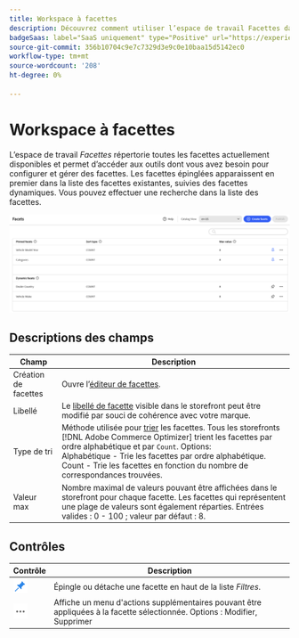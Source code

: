 ```yaml
---
title: Workspace à facettes
description: Découvrez comment utiliser l’espace de travail Facettes dans  [!DNL Adobe Commerce Optimizer].
badgeSaas: label="SaaS uniquement" type="Positive" url="https://experienceleague.adobe.com/fr/docs/commerce/user-guides/product-solutions" tooltip="S’applique uniquement aux projets Adobe Commerce as a Cloud Service et Adobe Commerce Optimizer (infrastructure SaaS gérée par Adobe)."
source-git-commit: 356b10704c9e7c7329d3e9c0e10baa15d5142ec0
workflow-type: tm+mt
source-wordcount: '208'
ht-degree: 0%

---
```


# Workspace à facettes

L’espace de travail *Facettes* répertorie toutes les facettes actuellement disponibles et permet d’accéder aux outils dont vous avez besoin pour configurer et gérer des facettes. Les facettes épinglées apparaissent en premier dans la liste des facettes existantes, suivies des facettes dynamiques. Vous pouvez effectuer une recherche dans la liste des facettes.

![Workspace à facettes](../../assets/facet-workspace.png)

## Descriptions des champs

| Champ | Description |
|--- |--- |
| Création de facettes | Ouvre l’[éditeur de facettes](add.md). |
| Libellé | Le [libellé de facette](type.md#facet-labels) visible dans le storefront peut être modifié par souci de cohérence avec votre marque. |
| Type de tri | Méthode utilisée pour [trier](type.md#sort-type) les facettes. Tous les storefronts [!DNL Adobe Commerce Optimizer] trient les facettes par ordre alphabétique et par `Count`. Options:<br />Alphabétique - Trie les facettes par ordre alphabétique.<br />Count - Trie les facettes en fonction du nombre de correspondances trouvées. |
| Valeur max | Nombre maximal de valeurs pouvant être affichées dans le storefront pour chaque facette. Les facettes qui représentent une plage de valeurs sont également réparties. Entrées valides : 0 - 100 ; valeur par défaut : 8. |

## Contrôles

| Contrôle | Description |
|--- |--- |
| ![Sélecteur d’épingle](../../assets/btn-pin-blue.png) | Épingle ou détache une facette en haut de la liste *Filtres*. |
| ![Plus de sélecteur](../../assets/btn-more.png) | Affiche un menu d&#39;actions supplémentaires pouvant être appliquées à la facette sélectionnée. Options : Modifier, Supprimer |
